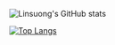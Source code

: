![Linsuong's GitHub stats](https://github-readme-stats.vercel.app/api?username=linsuong&show=reviews,discussions_started,discussions_answered,prs_merged,prs_merged_percentage&show_icons=true&theme=dracula)

[![Top Langs](https://github-readme-stats.vercel.app/api/top-langs/?username=linsuong&layout=pie&theme=dracula)](https://github.com/linsuong/github-readme-stats)

<!--
**linsuong/linsuong** is a ✨ _special_ ✨ repository because its `README.md` (this file) appears on your GitHub profile.

Here are some ideas to get you started:

- 🔭 I’m currently working on ...
- 🌱 I’m currently learning ...
- 👯 I’m looking to collaborate on ...
- 🤔 I’m looking for help with ...
- 💬 Ask me about ...
- 📫 How to reach me: ...
- 😄 Pronouns: ...
- ⚡ Fun fact: ...
-->
